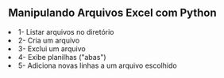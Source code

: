 <h2>Manipulando Arquivos Excel com Python</h2>

<li>1- Listar arquivos no diretório</li>
<li>2- Cria um arquivo</li>
<li>3- Exclui um arquivo</li>
<li>4- Exibe planilhas ("abas")</li>
<li>5- Adiciona novas linhas a um arquivo escolhido</li>
